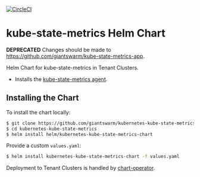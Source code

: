 [![CircleCI](https://circleci.com/gh/giantswarm/kubernetes-kube-state-metrics.svg?style=shield&circle-token=1d6a6248b1d64bd698c7b68801a879ecc9e185f8)](https://circleci.com/gh/giantswarm/kubernetes-kube-state-metrics)

# kube-state-metrics Helm Chart

**DEPRECATED** Changes should be made to https://github.com/giantswarm/kube-state-metrics-app.

Helm Chart for kube-state-metrics in Tenant Clusters.

* Installs the [kube-state-metrics agent](https://github.com/kubernetes/kube-state-metrics).

## Installing the Chart

To install the chart locally:

```bash
$ git clone https://github.com/giantswarm/kubernetes-kube-state-metrics.git
$ cd kubernetes-kube-state-metrics
$ helm install helm/kubernetes-kube-state-metrics-chart
```

Provide a custom `values.yaml`:

```bash
$ helm install kubernetes-kube-state-metrics-chart -f values.yaml
```

Deployment to Tenant Clusters is handled by [chart-operator](https://github.com/giantswarm/chart-operator).

